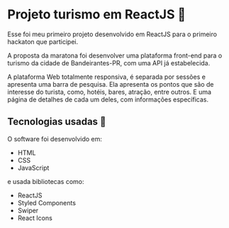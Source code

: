 # Projeto turismo em ReactJS :triangular_flag_on_post:

Esse foi meu primeiro projeto desenvolvido em ReactJS para o primeiro hackaton que participei.

A proposta da maratona foi desenvolver uma plataforma front-end para o turismo da cidade de Bandeirantes-PR, com uma API já estabelecida.

A plataforma Web totalmente responsiva, é separada por sessões e apresenta uma barra de pesquisa.
Ela apresenta os pontos que são de interesse do turista, como, hotéis, bares, atração, entre outros. E uma página de detalhes de cada um deles, com informações específicas.

## Tecnologias usadas :hammer:

O software foi desenvolvido em:

<ul>
  <li> HTML </li>
  <li> CSS </li>
  <li> JavaScript </li>
</ul>

e usada bibliotecas como:

<ul>
  <li> ReactJS </li>
  <li> Styled Components </li>
  <li> Swiper </li>
  <li> React Icons </li>
</ul>
